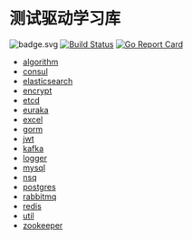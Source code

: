 # 测试驱动学习库

![badge.svg](https://github.com/hua345/golangpkg/workflows/Go/badge.svg)
[![Build Status](https://travis-ci.com/hua345/golangpkg.svg?branch=master)](https://travis-ci.com/hua345/golangpkg)
[![Go Report Card](https://goreportcard.com/badge/github.com/hua345/golangpkg)](https://goreportcard.com/report/github.com/hua345/golangpkg)

- [algorithm](./pkg/algorithm)
- [consul](./pkg/consul)
- [elasticsearch](./pkg/elasticsearch)
- [encrypt](./pkg/encrypt)
- [etcd](./pkg/etcd)
- [euraka](./pkg/euraka)
- [excel](./pkg/excel)
- [gorm](./pkg/gorm)
- [jwt](./pkg/jwt)
- [kafka](./pkg/kafka)
- [logger](./pkg/logger)
- [mysql](./pkg/mysql)
- [nsq](./pkg/nsq)
- [postgres](./pkg/postgres)
- [rabbitmq](./pkg/rabbitmq)
- [redis](./pkg/redis)
- [util](./pkg/util)
- [zookeeper](./pkg/zookeeper)

